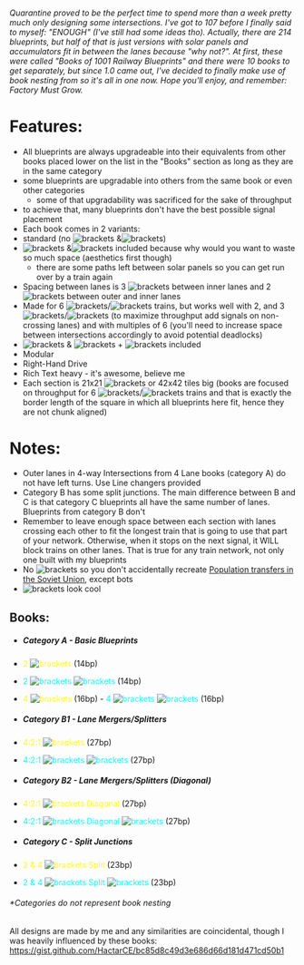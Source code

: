 ###### Quarantine proved to be the perfect time to spend more than a week pretty much only designing some intersections. I've got to 107 before I finally said to myself: "ENOUGH" (I've still had some ideas tho). Actually, there are 214 blueprints, but half of that is just versions with solar panels and accumulators fit in between the lanes because "why not?". At first, these were called "Books of 1001 Railway Blueprints" and there were 10 books to get separately, but since 1.0 came out, I've decided to finally make use of book nesting from so it's all in one now.  Hope you'll enjoy, and remember: Factory Must Grow.
# Features: 
- All blueprints are always upgradeable into their equivalents from other books placed lower on the list in the "Books" section as long as they are in the same category
 - some blueprints are upgradable into others from the same book or even other categories
   - some of that upgradability was sacrificed for the sake of throughput
 - to achieve that, many blueprints don't have the best possible signal placement
- Each book comes in 2 variants:
 - standard (no ![brackets](https://wiki.factorio.com/images/thumb/Solar_panel.png/32px-Solar_panel.png) &![brackets](https://wiki.factorio.com/images/thumb/Accumulator.png/32px-Accumulator.png))
 - ![brackets](https://wiki.factorio.com/images/thumb/Solar_panel.png/32px-Solar_panel.png) &![brackets](https://wiki.factorio.com/images/thumb/Accumulator.png/32px-Accumulator.png) included because why would you want to waste so much space (aesthetics first though)
   - there are some paths left between solar panels so you can get run over by a train again
- Spacing between lanes is 3 ![brackets](https://wiki.factorio.com/images/thumb/Straight_rail.png/32px-Straight_rail.png) between inner lanes and 2 ![brackets](https://wiki.factorio.com/images/thumb/Straight_rail.png/32px-Straight_rail.png) between outer and inner lanes
- Made for 6 ![brackets](https://wiki.factorio.com/images/thumb/Locomotive.png/32px-Locomotive.png)/![brackets](https://wiki.factorio.com/images/thumb/Cargo_wagon.png/32px-Cargo_wagon.png) trains, but works well with 2, and 3 ![brackets](https://wiki.factorio.com/images/thumb/Locomotive.png/32px-Locomotive.png)/![brackets](https://wiki.factorio.com/images/thumb/Cargo_wagon.png/32px-Cargo_wagon.png) (to maximize throughput add signals on non-crossing lanes) and with multiples of 6 (you'll need to increase space between intersections accordingly to avoid potential deadlocks)
- ![brackets](https://wiki.factorio.com/images/thumb/Green_wire.png/32px-Green_wire.png) & ![brackets](https://wiki.factorio.com/images/thumb/Red_wire.png/32px-Red_wire.png) + ![brackets](https://wiki.factorio.com/images/thumb/Lamp.png/32px-Lamp.png) included
- Modular
- Right-Hand Drive
- Rich Text heavy - it's awesome, believe me
- Each section is 21x21 ![brackets](https://wiki.factorio.com/images/thumb/Straight_rail.png/32px-Straight_rail.png) or 42x42 tiles big (books are focused on throughput for 6  ![brackets](https://wiki.factorio.com/images/thumb/Locomotive.png/32px-Locomotive.png)/![brackets](https://wiki.factorio.com/images/thumb/Cargo_wagon.png/32px-Cargo_wagon.png) trains and that is exactly the border length of the square in which all blueprints here fit, hence they are not chunk aligned)

# Notes:

- Outer lanes in 4-way Intersections from 4 Lane books (category A) do not have left turns. Use Line changers provided
- Category B has some split junctions. The main difference between B and C is that category C blueprints all have the same number of lanes. Blueprints from category B don't
- Remember to leave enough space between each section with lanes crossing each other to fit the longest train that is going to use that part of your network. Otherwise, when it stops on the next signal, it WILL block trains on other lanes. That is true for any train network, not only one built with my blueprints
- No ![brackets](https://wiki.factorio.com/images/thumb/Roboport.png/32px-Roboport.png) so you don't accidentally recreate [Population transfers in the Soviet Union](https://en.wikipedia.org/wiki/Population_transfer_in_the_Soviet_Union), except bots
- ![brackets](https://wiki.factorio.com/images/thumb/Copper_cable.png/32px-Copper_cable.png) look cool
## Books:

- ##### Category A - Basic Blueprints
 - <span style="color:yellow">2 ![brackets](https://wiki.factorio.com/images/thumb/Straight_rail.png/32px-Straight_rail.png) </span>(14bp)
 - <span style="color:cyan">2 ![brackets](https://wiki.factorio.com/images/thumb/Straight_rail.png/32px-Straight_rail.png) ![brackets](https://wiki.factorio.com/images/thumb/Solar_panel.png/32px-Solar_panel.png) </span>(14bp)
 - <span style="color:yellow">4 ![brackets](https://wiki.factorio.com/images/thumb/Straight_rail.png/32px-Straight_rail.png) </span>(16bp)
 -<span style="color:cyan"> 4 ![brackets](https://wiki.factorio.com/images/thumb/Straight_rail.png/32px-Straight_rail.png) ![brackets](https://wiki.factorio.com/images/thumb/Solar_panel.png/32px-Solar_panel.png) </span>(16bp)

- ##### Category B1 - Lane Mergers/Splitters
 - <span style="color:yellow">4:2:1 ![brackets](https://wiki.factorio.com/images/thumb/Straight_rail.png/32px-Straight_rail.png) </span>(27bp)
 - <span style="color:cyan">4:2:1 ![brackets](https://wiki.factorio.com/images/thumb/Straight_rail.png/32px-Straight_rail.png) ![brackets](https://wiki.factorio.com/images/thumb/Solar_panel.png/32px-Solar_panel.png) </span>(27bp)

- ##### Category B2 - Lane Mergers/Splitters (Diagonal)
 - <span style="color:yellow">4:2:1 ![brackets](https://wiki.factorio.com/images/thumb/Straight_rail.png/32px-Straight_rail.png) Diagonal </span>(27bp)
 - <span style="color:cyan">4:2:1 ![brackets](https://wiki.factorio.com/images/thumb/Straight_rail.png/32px-Straight_rail.png) Diagonal ![brackets](https://wiki.factorio.com/images/thumb/Solar_panel.png/32px-Solar_panel.png) </span>(27bp)

- ##### Category C - Split Junctions
 - <span style="color:yellow">2 & 4 ![brackets](https://wiki.factorio.com/images/thumb/Straight_rail.png/32px-Straight_rail.png) Split </span>(23bp)
 - <span style="color:cyan">2 & 4 ![brackets](https://wiki.factorio.com/images/thumb/Straight_rail.png/32px-Straight_rail.png) Split ![brackets](https://wiki.factorio.com/images/thumb/Solar_panel.png/32px-Solar_panel.png) </span>(23bp)

###### *Categories do not represent book nesting

All designs are made by me and any similarities are coincidental, though I was heavily influenced by these books:
https://gist.github.com/HactarCE/bc85d8c49d3e686d66d181d471cd50b1
